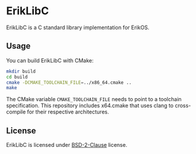 # ErikLibC

ErikLibC is a C standard library implementation for ErikOS.

## Usage

You can build ErikLibC with CMake: 

```bash
mkdir build
cd build
cmake -DCMAKE_TOOLCHAIN_FILE=../x86_64.cmake ..
make
```

The CMake variable `CMAKE_TOOLCHAIN_FILE` needs to point to a toolchain specification. This repository includes x64.cmake that uses clang to cross-compile for their respective architectures.

## License

ErikLibC is licensed under [BSD-2-Clause](COPYING) license.
